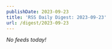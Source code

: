 ```yaml
---
publishDate: 2023-09-23
title: 'RSS Daily Digest: 2023-09-23'
url: /digest/2023-09-23
---
```


_No feeds today!_
